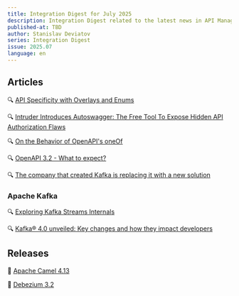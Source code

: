 ```yaml
---
title: Integration Digest for July 2025
description: Integration Digest related to the latest news in API Management, iPaaS, ESB, Integration frameworks, message brokers, etc.
published-at: TBD
author: Stanislav Deviatov
series: Integration Digest
issue: 2025.07
language: en
---
```


## Articles

🔍 [API Specificity with Overlays and Enums](https://lornajane.net/posts/2025/api-specificity-with-overlays-and-enums)

🔍 [Intruder Introduces Autoswagger: The Free Tool To Expose Hidden API Authorization Flaws](https://www.intruder.io/research/broken-authorization-apis-autoswagger)

🔍 [On the Behavior of OpenAPI's oneOf](https://apichangelog.substack.com/p/on-the-behavior-of-openapi-oneof)

🔍 [OpenAPI 3.2 - What to expect?](https://bump.sh/blog/openapi-3-2-what-to-expect/)

🔍 [The company that created Kafka is replacing it with a new solution](https://vutr.substack.com/p/the-company-that-created-kafka-is)

### Apache Kafka

🔍 [Exploring Kafka Streams Internals](https://cefboud.com/posts/kafka-streams-internals/)

🔍 [Kafka® 4.0 unveiled: Key changes and how they impact developers](https://www.instaclustr.com/blog/kafka-4-0-unveiled-key-changes-and-how-they-impact-developers/)


## Releases

🚀 [Apache Camel 4.13](https://camel.apache.org/blog/2025/07/camel413-whatsnew/)

🚀 [Debezium 3.2](https://debezium.io/blog/2025/07/09/debezium-3-2-final-released/)

